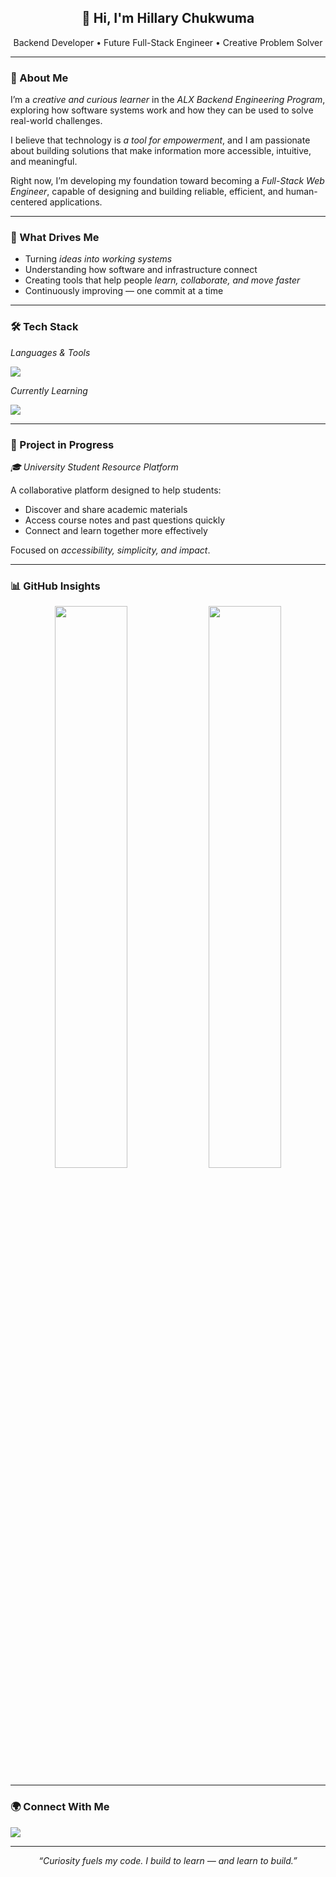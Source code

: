 <!-- Header / Title -->
<h2 align="center">👋 Hi, I'm Hillary Chukwuma</h2>
<p align="center">Backend Developer • Future Full-Stack Engineer • Creative Problem Solver</p>

---

### 🧩 About Me

I’m a *creative and curious learner* in the *ALX Backend Engineering Program*, exploring how software systems work and how they can be used to solve real-world challenges.  

I believe that technology is *a tool for empowerment*, and I am passionate about building solutions that make information more accessible, intuitive, and meaningful.

Right now, I’m developing my foundation toward becoming a *Full-Stack Web Engineer*, capable of designing and building reliable, efficient, and human-centered applications.

---

### 🎯 What Drives Me

- Turning *ideas into working systems*
- Understanding how software and infrastructure connect
- Creating tools that help people *learn, collaborate, and move faster*
- Continuously improving — one commit at a time

---

### 🛠 Tech Stack

*Languages & Tools*
<p>
  <img src="https://skillicons.dev/icons?i=python,js,html,css,git,github" />
</p>

*Currently Learning*
<p>
  <img src="https://skillicons.dev/icons?i=flask,django,postgres,react,linux" />
</p>

---

### 📌 Project in Progress

*🎓 University Student Resource Platform*

A collaborative platform designed to help students:
- Discover and share academic materials  
- Access course notes and past questions quickly  
- Connect and learn together more effectively  

Focused on *accessibility, simplicity, and impact*.

---

### 📊 GitHub Insights

<p align="center">
  <img width="48%" src="https://github-readme-stats.vercel.app/api?username=Hillary3000-web&show_icons=true&theme=github_dark&hide_border=true" />
  <img width="48%" src="https://github-readme-streak-stats.herokuapp.com/?user=Hillary3000-web&theme=github-dark&hide_border=true" />
</p>

---

### 🌍 Connect With Me

<p align="left">
  <a href="https://www.linkedin.com/in/chukwuma-hillary-318b09337">
    <img src="https://img.shields.io/badge/LinkedIn-111?style=for-the-badge&logo=linkedin&logoColor=0A66C2" />
  </a>
</p>

---

<p align="center"><i>“Curiosity fuels my code. I build to learn — and learn to build.”</i></p>
